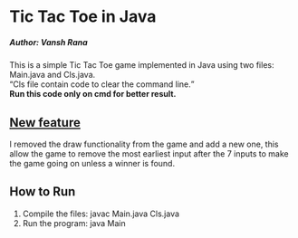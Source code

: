 # Tic Tac Toe in Java
<h5><i>Author: Vansh Rana</i></h5>
This is a simple Tic Tac Toe game implemented in Java using two files: Main.java and Cls.java.
<br/>
<q>Cls file contain code to clear the command line.</q>
<br/>
<b>Run this code only on cmd for better result.</b>
<h2><b><u>New feature</u></b></h2>
<p>I removed the draw functionality from the game and add a new one, this allow the game to remove the most earliest input after the 7 inputs to make the game going on unless a winner is found.</p>

## How to Run
1. Compile the files:
   javac Main.java Cls.java
2. Run the program:
   java Main
